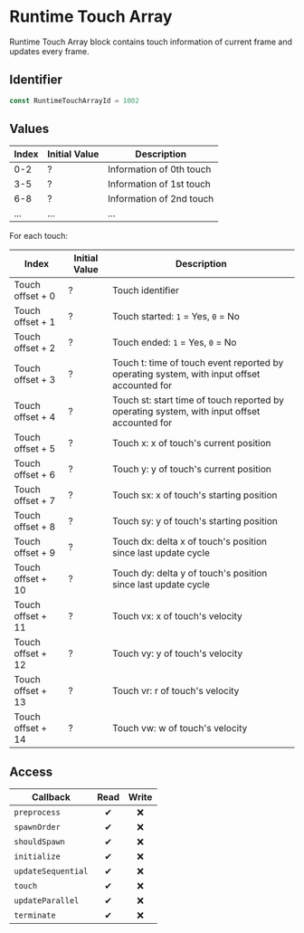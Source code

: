 # Runtime Touch Array

Runtime Touch Array block contains touch information of current frame and updates every frame.

## Identifier

```ts
const RuntimeTouchArrayId = 1002
```

## Values

| Index | Initial Value | Description              |
| ----- | ------------- | ------------------------ |
| 0-2   | ?             | Information of 0th touch |
| 3-5   | ?             | Information of 1st touch |
| 6-8   | ?             | Information of 2nd touch |
| ...   | ...           | ...                      |

For each touch:

| Index             | Initial Value | Description                                                                                 |
| ----------------- | ------------- | ------------------------------------------------------------------------------------------- |
| Touch offset + 0  | ?             | Touch identifier                                                                            |
| Touch offset + 1  | ?             | Touch started: `1` = Yes, `0` = No                                                          |
| Touch offset + 2  | ?             | Touch ended: `1` = Yes, `0` = No                                                            |
| Touch offset + 3  | ?             | Touch t: time of touch event reported by operating system, with input offset accounted for  |
| Touch offset + 4  | ?             | Touch st: start time of touch reported by operating system, with input offset accounted for |
| Touch offset + 5  | ?             | Touch x: x of touch's current position                                                      |
| Touch offset + 6  | ?             | Touch y: y of touch's current position                                                      |
| Touch offset + 7  | ?             | Touch sx: x of touch's starting position                                                    |
| Touch offset + 8  | ?             | Touch sy: y of touch's starting position                                                    |
| Touch offset + 9  | ?             | Touch dx: delta x of touch's position since last update cycle                               |
| Touch offset + 10 | ?             | Touch dy: delta y of touch's position since last update cycle                               |
| Touch offset + 11 | ?             | Touch vx: x of touch's velocity                                                             |
| Touch offset + 12 | ?             | Touch vy: y of touch's velocity                                                             |
| Touch offset + 13 | ?             | Touch vr: r of touch's velocity                                                             |
| Touch offset + 14 | ?             | Touch vw: w of touch's velocity                                                             |

## Access

| Callback           | Read | Write |
| ------------------ | :--: | :---: |
| `preprocess`       |  ✔   |  ❌   |
| `spawnOrder`       |  ✔   |  ❌   |
| `shouldSpawn`      |  ✔   |  ❌   |
| `initialize`       |  ✔   |  ❌   |
| `updateSequential` |  ✔   |  ❌   |
| `touch`            |  ✔   |  ❌   |
| `updateParallel`   |  ✔   |  ❌   |
| `terminate`        |  ✔   |  ❌   |
